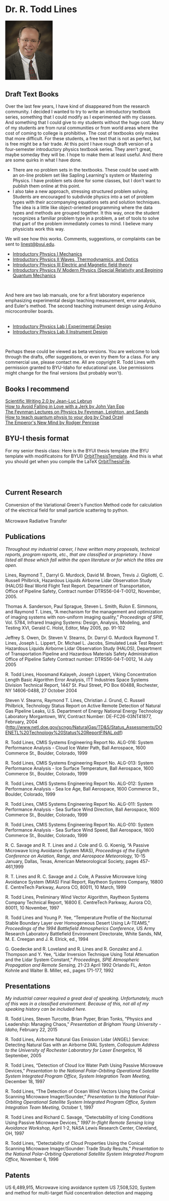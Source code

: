 # Dr. R. Todd Lines  
<img src="RTLsmall.jpg" alt="photo" width="150"/>

## Draft Text Books 
Over the last few years, I have kind of disappeared from the research community.  I decided I wanted to try to write an introductory textbook series, something that I could modify as I experimented with my classes. And something that I could give to my students without the huge cost.  Many of my students are from rural communities or from world areas where the cost of coming to college is prohibitive. The cost of textbooks only makes that more difficult. For these students, a free text that is not as perfect, but is free might be a fair trade. At this point I have rough draft version of a four-semester introductory physics textbook series. They aren't great, maybe someday they will be. I hope to make them at least useful.  And there are some quirks in what I have done. 
* There are no problem sets in the textbooks.  These could be used with an on-line problem set like Sapling Learning's system or Mastering Physics.  I have problem sets done for some classes, but I don't want to publish them online at this point.  
* I also take a new approach, stressing structured problem solving. Students are encouraged to subdivide physics into a set of problem types with their accompanying equations sets and solution techniques. The idea is a little like object-oriented programming where the data types and methods are grouped together. It this way, once the student recognizes a familiar problem type in a problem, a set of tools to solve that part of the problem immediately comes to mind.  I believe many physicists work this way. <br />

We will see how this works. Comments, suggestions, or complaints can be sent to linest@byui.edu.


* [Introductory Physics I Mechanics](https://rtlines.github.io/PH121_Text_Book_0.31071.pdf) <br />
* [Introductory Physics II Waves, Thermodynamics, and Optics](https://rtlines.github.io/ph123_text_book.v0.52.pdf) <br />
* [Introductory Physics III Electric and Magnetic field theory](https://rtlines.github.io/Lecture_Notes_PH-220.pdf) <br />
* [Introductory Physics IV Modern Physics (Special Relativity and Begining Quantum Mechanics](https://rtlines.github.io/lecture_notesph279.pdf) <br />
<br />

And here are two lab manuals, one for a first laboratory experience emphasizing experimental design teaching measurement, error analysis, and Euler's method. The second teaching instrument design using Arduino microcontroller boards.<br /><br />

* [Introductory Physics Lab I Experimental Design](https://rtlines.github.io/ph150_lab_manual.pdf) <br />
* [Introductory Physics Lab II Instrument Design](https://rtlines.github.io/ph250_lab_manual_v13_arduino_0.622.pdf) <br />
<br /> 

Perhaps these could be viewed as beta versions. You are welcome to look through the drafts, offer suggestions, or even try them for a class.  For any commercial use, please contact me.  All are copyright R. Todd Lines with permission granted to BYU-Idaho for educational use. Use permissions might change for the final versions (but probably won't). 
<br />

## Books I recommend
[Scientific Writing 2.0 by Jean-Luc Lebrun](https://www.worldscientific.com/worldscibooks/10.1142/8156) <br />
[How to Avoid Falling in Love with a Jerk by John Van Epp](https://www.amazon.com/How-Avoid-Falling-Love-Jerk/dp/0071548424/ref=tmm_pap_title_0?_encoding=UTF8&qid=&sr=) <br />
[The Feynman Lectures on Physics by Feynman, Leighton, and Sands](https://www.feynmanlectures.caltech.edu/) <br />
[How to teach quantum physis to your dog by Chad Orzel](https://www.simonandschuster.com/books/How-to-Teach-Quantum-Physics-to-Your-Dog/Chad-Orzel/9781416572299) <br />
[The Emperor's New Mind by Rodger Penrose](https://global.oup.com/academic/product/the-emperors-new-mind-9780198784920?lang=en&cc=us) <br />


## BYU-I thesis format
For my senior thesis class:
Here is the BYUI thesis template (the BYU template with modificatoins for BYUI)
[OrbitThesisTemplate](https://rtlines.github.io/Orbit.zip).
And this is what you should get when you compile the LaTeX
[OrbitThesisFile](https://rtlines.github.io/ThesisOrbit.pdf).

<br /><br />

## Current Research
Conversion of the Variational Green's Function Method code for calculation of the electrical field for small particle scattering to python.
<br /><br />Microwave Radiative Transfer


## Publications

*Throughout my industrial career, I have written many proposals, technical reports, program reports, etc., that are classified or proprietary. I have listed all those which fall within the open literature or for which the titles are open.*

Lines, Raymond T., Darryl G. Murdock, David M. Brown, Trevis J. Gigliotti, C. Russell Philbrick, Hazardous Liquids Airborne Lidar Observation Study (HALOS) Real World Flight Test Report.  Department of Transportation, Office of Pipeline Safety, Contract number DTRS56-04-T-0012, November, 2005.

Thomas A. Sanderson, Paul Sprague, Steven L. Smith, Rulon E. Simmons, and Raymond T. Lines, “A mechanism for the management and optimization of imaging systems with non-uniform imaging quality,” *Proceedings of SPIE,* Vol. 5784, Infrared Imaging Systems: Design, Analysis, Modeling, and Testing XVI, Gerald C. Holst, Editor, May 2005, pp. 91-102

Jeffrey S. Owen, Dr. Steven V. Stearns, Dr. Darryl G. Murdock
Raymond T. Lines, Joseph L. Lippert, Dr. Michael L. Jacobs, Simulated Leak Test Report:  Hazardous Liquids Airborne Lidar Observation Study (HALOS),   Department of Transportation Pipeline and Hazardous Materials Safety Administration Office of Pipeline Safety Contract number:  DTRS56-04-T-0012, 14 July 2005

R. Todd Lines, Hoosmand Kalayeh, Joseph Lippert, Viking Concentration Length Basic Algorithm Error Analysis, ITT Industries Space Systems Division Technical Report, 1447 St. Paul Street, PO Box 60488, Rochester, NY 14606-0488, 27 October 2004

Steven V. Stearns, Raymond T. Lines, Christian J. Grund, C. Russell Philbrick, Technology Status Report on Active Remote Detection of Natural Gas Pipeline Leaks, U.S. Department of Energy National Energy Technology Laboratory Morgantown, WV, Contract Number: DE-FC26-03NT41877, February, 2004 (http://www.netl.doe.gov/scngo/NaturalGas/TD&S/Status_Assessments/DOENETL%20Technology%20Status%20ReportFINAL.pdf)

R. Todd Lines, CMIS Systems Engineering Report No. ALG-016: System Performance Analysis - Cloud Ice Water Path, Ball Aerospace, 1600 Commerce St., Boulder, Colorado, 1999

R. Todd Lines, CMIS Systems Engineering Report No. ALG-013: System Performance Analysis - Ice Surface Temperature, Ball Aerospace, 1600 Commerce St., Boulder, Colorado, 1999

R. Todd Lines, CMIS Systems Engineering Report No. ALG-012:  System Performance Analysis - Sea Ice Age, Ball Aerospace, 1600 Commerce St., Boulder, Colorado, 1999

R. Todd Lines, CMIS Systems Engineering Report No. ALG-011: System Performance Analysis - Sea Surface Wind Direction, Ball Aerospace, 1600 Commerce St., Boulder, Colorado, 1999

R. Todd Lines, CMIS Systems Engineering Report No. ALG-010: System Performance Analysis - Sea Surface Wind Speed, Ball Aerospace, 1600 Commerce St., Boulder, Colorado, 1999

R. C. Savage and R. T. Lines and J. Cole and G. G. Koenig, “A Passive Microwave Icing Avoidance System MIAS), *Proceedings of the Eighth Conference on Aviation, Range, and Aerospace Meteorology,* 10-15 January, Dallas, Texas, American Meteorological Society, pages 457-461,1999

R. T. Lines and R. C. Savage and J. Cole, A Passive Microwave Icing Avoidance System (MIAS) Final Report, Raytheon Systems Company, 16800 E. CentreTech Parkway, Aurora CO, 80011, 10 March, 1999

R. Todd Lines, Preliminary Wind Vector Algorithm, Raytheon Systems Company Technical Report, 16800 E. CentreTech Parkway, Aurora CO, 80011, 10 November, 1997

R. Todd Lines and Young P. Yee, “Temperature Profile of the Nocturnal Stable Boundary Layer over Homogeneous Desert Using LA-TEAMS,” 
*Proceedings of the 1994 Battlefield Atmospherics Conference,* US Army Research Laboratory Battlefield Environment Directorate, White Sands, NM, M. E. Creegan and J. R. Elrick, ed., 1994

G. Goedecke and R. Loveland and R. Lines and R. Gonzalez and J. Thompson and Y. Yee, “Lidar Inversion Technique Using Total Attenuation and the Lidar System Constant,” *Proceedings, SPIE Atmospheric Propagation and Remote Sensing,* 21-23 April 1992 Orlando FL, Anton Kohnle and Walter B. Miller, ed., pages 171-177, 1992

## Presentations

*My industrial career required a great deal of speaking. Unfortunately, much of this was in a classified environment. Because of this, not all of my speaking history can be included here.*
 
R. Todd Lines, Steven Turcotte, Brian Pyper, Brian Tonks, "Physics and Leadership: Managing Chaos," *Presentation at Brigham Young University - Idaho,* February 22, 2015

R. Todd Lines, Airborne Natural Gas Emission Lidar (ANGEL) Service: Detecting Natural Gas with an Airborne DIAL System, *Colloquium Address to the University of Rochester Laboratory for Laser Energetics,* 16 September, 2005

R. Todd Lines, “Detection of Cloud Ice Water Path Using Passive Microwave Devices,” *Presentation to the National Polar-Orbiting Operational Satellite System Integrated Program Office, System Integration Team Meeting,* December 18, 1997

R. Todd Lines, “The Detection of Ocean Wind Vectors Using the Conical Scanning Microwave Imager/Sounder,” *Presentation to the National Polar-Orbiting Operational Satellite System Integrated Program Office, System Integration Team Meeting,* October 1, 1997

R. Todd Lines and Richard C. Savage, “Detectability of Icing Conditions Using Passive Microwave Devices,” *1997 In-flight Remote Sensing Icing Avoidance Workshop,* April 1-2, NASA Lewis Research Center, Cleveland, OH, 1997

R. Todd Lines, “Detectability of Cloud Properties Using the Conical Scanning Microwave Imager/Sounder:  Trade Study Results,” *Presentation to the National Polar-Orbiting Operational Satellite System Integrated Program Office,* November 6, 1996

## Patents

US 6,489,915, Microwave icing avoidance system
US 7,508,520,  System and method for multi-target fluid concentration detection and mapping

